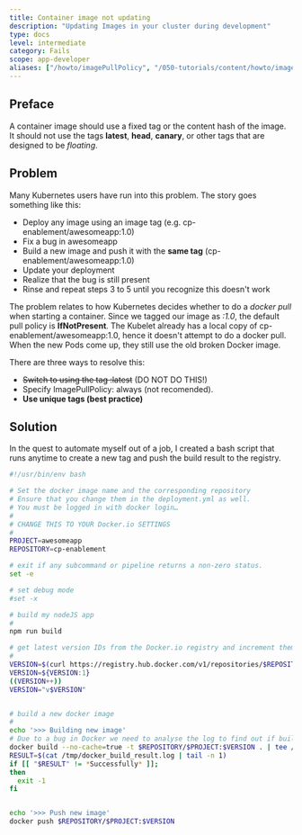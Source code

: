 ```yaml
---
title: Container image not updating
description: "Updating Images in your cluster during development"
type: docs
level: intermediate
category: Fails
scope: app-developer
aliases: ["/howto/imagePullPolicy", "/050-tutorials/content/howto/image-pull-policy"]
---
```




## Preface
A container image should use a fixed tag or the content hash of the image. It should not use the tags **latest**, 
**head**, **canary**, or other tags that are designed to be *floating*.

## Problem
Many Kubernetes users have run into this problem.
The story goes something like this:

 - Deploy any image using an image tag (e.g. cp-enablement/awesomeapp:1.0)
 - Fix a bug in awesomeapp
 - Build a new image and push it with the **same tag** (cp-enablement/awesomeapp:1.0)
 - Update your deployment
 - Realize that the bug is still present
 - Rinse and repeat steps 3 to 5 until you recognize this doesn't work

The problem relates to how Kubernetes decides whether to do a *docker pull* when starting a container.
Since we tagged our image as *:1.0*, the default pull policy is **IfNotPresent**. The Kubelet already has a local 
copy of cp-enablement/awesomeapp:1.0, hence it doesn't attempt to do a docker pull. When the new Pods come up, 
they still use the old broken Docker image.

There are three ways to resolve this:

 - ~~Switch to using the tag :latest~~  (DO NOT DO THIS!)
 - Specify ImagePullPolicy: always (not recomended).
 - **Use unique tags (best practice)**

## Solution
In the quest to automate myself out of a job, I created a bash script that runs anytime to create a new tag
and push the build result to the registry.


```sh
#!/usr/bin/env bash

# Set the docker image name and the corresponding repository
# Ensure that you change them in the deployment.yml as well.
# You must be logged in with docker login…
#
# CHANGE THIS TO YOUR Docker.io SETTINGS
#
PROJECT=awesomeapp
REPOSITORY=cp-enablement

# exit if any subcommand or pipeline returns a non-zero status.
set -e

# set debug mode
#set -x

# build my nodeJS app
#
npm run build

# get latest version IDs from the Docker.io registry and increment them
#
VERSION=$(curl https://registry.hub.docker.com/v1/repositories/$REPOSITORY/$PROJECT/tags  | sed -e 's/[][]//g' -e 's/"//g' -e 's/ //g' | tr '}' '\n'  | awk -F: '{print $3}' | grep v| tail -n 1)
VERSION=${VERSION:1}
((VERSION++))
VERSION="v$VERSION"


# build a new docker image
#
echo '>>> Building new image'
# Due to a bug in Docker we need to analyse the log to find out if build passed (see https://github.com/dotcloud/docker/issues/1875)
docker build --no-cache=true -t $REPOSITORY/$PROJECT:$VERSION . | tee /tmp/docker_build_result.log
RESULT=$(cat /tmp/docker_build_result.log | tail -n 1)
if [[ "$RESULT" != *Successfully* ]];
then
  exit -1
fi


echo '>>> Push new image'
docker push $REPOSITORY/$PROJECT:$VERSION


```


